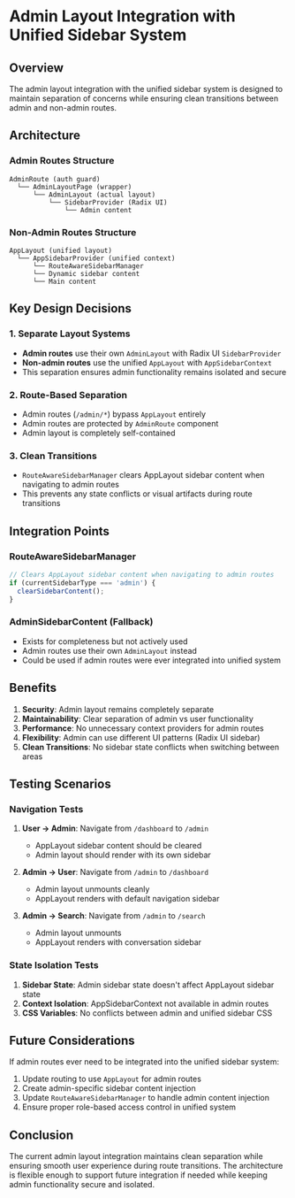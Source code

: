 # Admin Layout Integration with Unified Sidebar System

## Overview

The admin layout integration with the unified sidebar system is designed to maintain separation of concerns while ensuring clean transitions between admin and non-admin routes.

## Architecture

### Admin Routes Structure
```
AdminRoute (auth guard)
  └── AdminLayoutPage (wrapper)
      └── AdminLayout (actual layout)
          └── SidebarProvider (Radix UI)
              └── Admin content
```

### Non-Admin Routes Structure
```
AppLayout (unified layout)
  └── AppSidebarProvider (unified context)
      └── RouteAwareSidebarManager
      └── Dynamic sidebar content
      └── Main content
```

## Key Design Decisions

### 1. Separate Layout Systems
- **Admin routes** use their own `AdminLayout` with Radix UI `SidebarProvider`
- **Non-admin routes** use the unified `AppLayout` with `AppSidebarContext`
- This separation ensures admin functionality remains isolated and secure

### 2. Route-Based Separation
- Admin routes (`/admin/*`) bypass `AppLayout` entirely
- Admin routes are protected by `AdminRoute` component
- Admin layout is completely self-contained

### 3. Clean Transitions
- `RouteAwareSidebarManager` clears AppLayout sidebar content when navigating to admin routes
- This prevents any state conflicts or visual artifacts during route transitions

## Integration Points

### RouteAwareSidebarManager
```typescript
// Clears AppLayout sidebar content when navigating to admin routes
if (currentSidebarType === 'admin') {
  clearSidebarContent();
}
```

### AdminSidebarContent (Fallback)
- Exists for completeness but not actively used
- Admin routes use their own `AdminLayout` instead
- Could be used if admin routes were ever integrated into unified system

## Benefits

1. **Security**: Admin layout remains completely separate
2. **Maintainability**: Clear separation of admin vs user functionality  
3. **Performance**: No unnecessary context providers for admin routes
4. **Flexibility**: Admin can use different UI patterns (Radix UI sidebar)
5. **Clean Transitions**: No sidebar state conflicts when switching between areas

## Testing Scenarios

### Navigation Tests
1. **User → Admin**: Navigate from `/dashboard` to `/admin`
   - AppLayout sidebar content should be cleared
   - Admin layout should render with its own sidebar

2. **Admin → User**: Navigate from `/admin` to `/dashboard`
   - Admin layout unmounts cleanly
   - AppLayout renders with default navigation sidebar

3. **Admin → Search**: Navigate from `/admin` to `/search`
   - Admin layout unmounts
   - AppLayout renders with conversation sidebar

### State Isolation Tests
1. **Sidebar State**: Admin sidebar state doesn't affect AppLayout sidebar state
2. **Context Isolation**: AppSidebarContext not available in admin routes
3. **CSS Variables**: No conflicts between admin and unified sidebar CSS

## Future Considerations

If admin routes ever need to be integrated into the unified sidebar system:

1. Update routing to use `AppLayout` for admin routes
2. Create admin-specific sidebar content injection
3. Update `RouteAwareSidebarManager` to handle admin content injection
4. Ensure proper role-based access control in unified system

## Conclusion

The current admin layout integration maintains clean separation while ensuring smooth user experience during route transitions. The architecture is flexible enough to support future integration if needed while keeping admin functionality secure and isolated.
